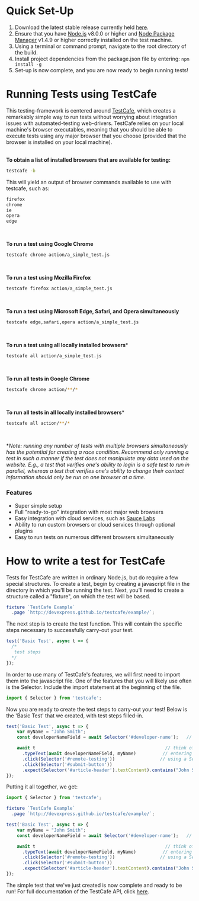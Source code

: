 # Quick Set-Up

1. Download the latest stable release currently held [here](https://git2.icl.gtri.org/projects/AR/repos/vmis/browse).
2. Ensure that you have [Node.js](https://nodejs.org/en/) v8.0.0 or higher and [Node Package Manager](https://www.npmjs.com/) v1.4.9 or higher correctly installed on the test machine.
3. Using a terminal or command prompt, navigate to the root directory of the build.
4. Install project dependencies from the package.json file by entering:
    `npm install -g`
5. Set-up is now complete, and you are now ready to begin running tests!

# Running Tests using TestCafe

This testing-framework is centered around [TestCafe](https://github.com/DevExpress/testcafe), which creates a remarkably simple way to run tests without worrying about integration issues with automated-testing web-drivers. TestCafe relies on your local machine's browser executables, meaning that you should be able to execute tests using any major browser that you choose (provided that the browser is installed on your local machine).  
&nbsp;
&nbsp;

**To obtain a list of installed browsers that are available for testing:**

```bash
testcafe -b
```

This will yield an output of browser commands available to use with testcafe, such as:

```bash
firefox
chrome
ie
opera
edge
```  
&nbsp;
&nbsp;

**To run a test using Google Chrome**

```bash
testcafe chrome action/a_simple_test.js
```  
&nbsp;
&nbsp;

**To run a test using Mozilla Firefox**

```bash
testcafe firefox action/a_simple_test.js
```  
&nbsp;
&nbsp;

**To run a test using Microsoft Edge, Safari, and Opera simultaneously**

```bash
testcafe edge,safari,opera action/a_simple_test.js
```  
&nbsp;
&nbsp;

**To run a test using all locally installed browsers***

```bash
testcafe all action/a_simple_test.js
```  
&nbsp;
&nbsp;

**To run all tests in Google Chrome**

```bash
testcafe chrome action/**/*
```  
&nbsp;
&nbsp;

**To run all tests in all locally installed browsers***

```bash
testcafe all action/**/*
```  
&nbsp;
&nbsp;

**Note: running any number of tests with multiple browsers simultaneously has the potential for creating a race condition. Recommend only running a test in such a manner if the test does not manipulate any data used on the website. E.g., a test that verifies one's ability to login is a safe test to run in parallel, whereas a test that verifies one's ability to change their contact information should only be run on one browser at a time.*


### Features

- Super simple setup
- Full "ready-to-go" integration with most major web browsers
- Easy integration with cloud services, such as [Sauce Labs](https://saucelabs.com/)
- Ability to run custom browsers or cloud services through optional plugins
- Easy to run tests on numerous different browsers simultaneously


# How to write a test for TestCafe
Tests for TestCafe are written in ordinary Node.js, but do require a few special structures. To create a test, begin by creating a javascript file in the directory in which you'll be running the test. Next, you'll need to create a structure called a "fixture", on which the test will be based.

```javascript
fixture `TestCafe Example`
  .page `http://devexpress.github.io/testcafe/example/`;
```

The next step is to create the test function. This will contain the specific steps necessary to successfully carry-out your test.

```javascript
test('Basic Test', async t => {
  /*
   test steps
  */
});
```

In order to use many of TestCafe's features, we will first need to import them into the javascript file. One of the features that you will likely use often is the Selector. Include the import statement at the beginning of the file.

```javascript
import { Selector } from 'testcafe';
```

Now you are ready to create the test steps to carry-out your test! Below is the 'Basic Test' that we created, with test steps filled-in.

```javascript
test('Basic Test', async t => {
    var myName = "John Smith";
    const developerNameField = await Selector('#developer-name');   // using a Selector to create a Promise that we'll refer back to later

    await t                                                 // think of t as an instance of a web-browser
      .typeText(await developerNameField, myName)          // entering "John Smith" into the field gathered by the above referenced Selector
      .click(Selector('#remote-testing'))                 // using a Selector to create a Promise in-line
      .click(Selector('#submit-button'))
      .expect(Selector('#article-header').textContent).contains("John Smith");   // checking whether expected behavior occurred or not.
});
```
Putting it all together, we get:
```javascript
import { Selector } from 'testcafe';

fixture `TestCafe Example`
  .page `http://devexpress.github.io/testcafe/example/`;

test('Basic Test', async t => {
    var myName = "John Smith";
    const developerNameField = await Selector('#developer-name');   // using a Selector to create a Promise that we'll refer back to later

    await t                                                 // think of t as an instance of a web-browser
      .typeText(await developerNameField, myName)          // entering "John Smith" into the field gathered by the above referenced Selector
      .click(Selector('#remote-testing'))                 // using a Selector to create a Promise in-line
      .click(Selector('#submit-button'))
      .expect(Selector('#article-header').textContent).contains("John Smith");   // checking whether expected behavior occurred or not.
});
```

The simple test that we've just created is now complete and ready to be run! For full documentation of the TestCafe API, click [here](http://devexpress.github.io/testcafe/documentation/test-api/).
